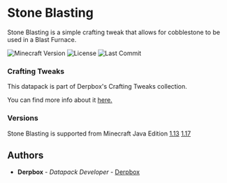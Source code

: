 # Stone Blasting

Stone Blasting is a simple crafting tweak that allows for cobblestone to be used in a Blast Furnace.

![Minecraft Version](https://img.shields.io/badge/Minecraft-1.13--1.17-80ba42?style=for-the-badge) ![License](https://img.shields.io/github/license/DBTDerpbox/stone-blasting?style=for-the-badge) ![Last Commit](https://img.shields.io/github/last-commit/dbtderpbox/stone-blasting?style=for-the-badge)

### Crafting Tweaks

This datapack is part of Derpbox's Crafting Tweaks collection.

You can find more info about it [here.](https://github.com/DBTDerpbox/dbtderpbox/crafting-tweaks.md)

### Versions

Stone Blasting is supported from Minecraft Java Edition [1.13](https://www.minecraft.net/en-us/article/update-aquatic-out-java) [1.17](https://www.minecraft.net/en-us/article/caves---cliffs--part-i-out-today-java)

## Authors

* **Derpbox** - *Datapack Developer* - [Derpbox](https://github.com/dbtderpbox)
